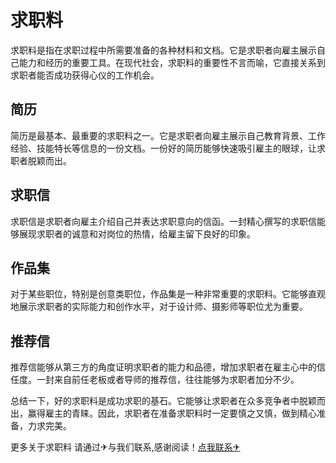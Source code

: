 # 求职料

求职料是指在求职过程中所需要准备的各种材料和文档。它是求职者向雇主展示自己能力和经历的重要工具。在现代社会，求职料的重要性不言而喻，它直接关系到求职者能否成功获得心仪的工作机会。

## 简历

简历是最基本、最重要的求职料之一。它是求职者向雇主展示自己教育背景、工作经验、技能特长等信息的一份文档。一份好的简历能够快速吸引雇主的眼球，让求职者脱颖而出。

## 求职信

求职信是求职者向雇主介绍自己并表达求职意向的信函。一封精心撰写的求职信能够展现求职者的诚意和对岗位的热情，给雇主留下良好的印象。

## 作品集

对于某些职位，特别是创意类职位，作品集是一种非常重要的求职料。它能够直观地展示求职者的实际能力和创作水平，对于设计师、摄影师等职位尤为重要。

## 推荐信

推荐信能够从第三方的角度证明求职者的能力和品德，增加求职者在雇主心中的信任度。一封来自前任老板或者导师的推荐信，往往能够为求职者加分不少。

总结一下，好的求职料是成功求职的基石。它能够让求职者在众多竞争者中脱颖而出，赢得雇主的青睐。因此，求职者在准备求职料时一定要慎之又慎，做到精心准备，力求完美。

更多关于求职料 请通过✈与我们联系,感谢阅读！[点我联系✈](https://wiki.k02.cc)